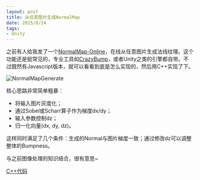```yaml
---
layout: post
title: 从任意图片生成NormalMap
date: 2015/8/24
tags:
- Unity
---
```


之前有人给我发了一个[NormalMap-Online](http://cpetry.github.io/NormalMap-Online/)，在线从任意图片生成法线纹理。这个功能还是挺常见的，专业工具如[CrazyBump](http://www.crazybump.com/)，或者Unity之类的引擎都自带。不过既然有Javascript版本，就可以看看到底是怎么实现的，然后用C++实现了下。

![NormalMapGenerate](/images/NormalMapGenerate.png)

<!--more-->

核心思路非常简单粗暴：

- 将输入图片灰度化；
- 通过Sobel或Scharr算子作为梯度dx/dy；
- 输入参数控制dz；
- 归一化向量(dx, dy, dz)。

这样同时满足了几个条件：生成的Normal与图片梯度一致；通过修改dz可以调整整体的Bumpness。

与之前图像处理的知识结合，很有意思~

[C++代码](/downloads/NormalMap.zip)